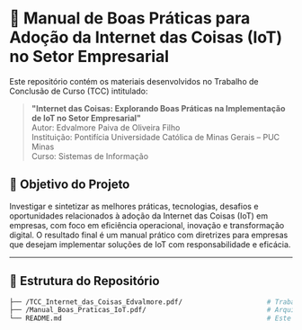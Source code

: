 # 📘 Manual de Boas Práticas para Adoção da Internet das Coisas (IoT) no Setor Empresarial

Este repositório contém os materiais desenvolvidos no Trabalho de Conclusão de Curso (TCC) intitulado:

> **"Internet das Coisas: Explorando Boas Práticas na Implementação de IoT no Setor Empresarial"**  
> Autor: Edvalmore Paiva de Oliveira Filho  
> Instituição: Pontifícia Universidade Católica de Minas Gerais – PUC Minas  
> Curso: Sistemas de Informação

## 🎯 Objetivo do Projeto

Investigar e sintetizar as melhores práticas, tecnologias, desafios e oportunidades relacionados à adoção da Internet das Coisas (IoT) em empresas, com foco em eficiência operacional, inovação e transformação digital. O resultado final é um manual prático com diretrizes para empresas que desejam implementar soluções de IoT com responsabilidade e eficácia.

---

## 📂 Estrutura do Repositório

```bash
├── /TCC_Internet_das_Coisas_Edvalmore.pdf/                     # Trabalho de Conclusão de Curso completo
├── /Manual_Boas_Praticas_IoT.pdf/                              # Arquivo do Guia de Boas Práticas
└── README.md                                                   # Este arquivo
